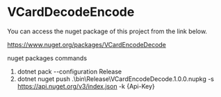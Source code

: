 # VCardDecodeEncode

You can access the nuget package of this project from the link below.

https://www.nuget.org/packages/VCardEncodeDecode 

nuget packages commands

1. dotnet pack --configuration Release
2. dotnet nuget push .\bin\Release\VCardEncodeDecode.1.0.0.nupkg -s https://api.nuget.org/v3/index.json -k {Api-Key}
